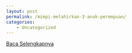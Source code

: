 ```yaml
---
layout: post
permalink: /mimpi-melahirkan-3-anak-perempuan/
categories:
    - Uncategorized
---
```


[Baca Selengkapnya](/03)
